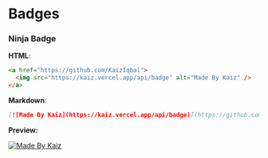 # Badges

### Ninja Badge

**HTML**:

```html
<a href="https://github.com/KaizIqbal">
  <img src="https://kaiz.vercel.app/api/badge" alt="Made By Kaiz" />
</a>
```

**Markdown**:

```markdown
[![Made By Kaiz](https://kaiz.vercel.app/api/badge)](https://github.com/KaizIqbal)
```

**Preview:**

[![Made By Kaiz](https://kaiz.vercel.app/api/badge)](https://github.com/KaizIqbal)
